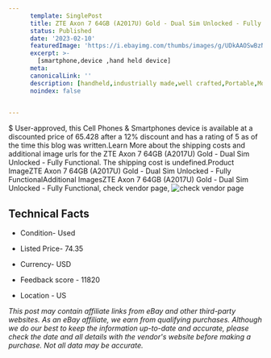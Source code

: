 ```yaml
---
      template: SinglePost
      title: ZTE Axon 7 64GB (A2017U) Gold - Dual Sim Unlocked - Fully Functional
      status: Published
      date: '2023-02-10'
      featuredImage: 'https://i.ebayimg.com/thumbs/images/g/UDkAAOSwBzNj3T6V/s-l225.jpg'
      excerpt: >-
        [smartphone,device ,hand held device]
      meta:
      canonicalLink: ''
      description: [handheld,industrially made,well crafted,Portable,Mobile,Compact,Convenient,Lightweight,Maneuverable,Man-portable,Miniature,Carriable,Hand-held,Light,Holdable,Transportable,Mobile device,Pocket-sized,On-the-go,Wireless,Cordless,Compact size,Convenient size, smartphone,device ,hand held device]
      noindex: false

        
---
```

$
    User-approved, this Cell Phones & Smartphones device is available at a discounted price of 65.428 after a 12% discount and has a rating of 5 as of the time this blog was written.Learn More about the shipping costs and additional image urls for the ZTE Axon 7 64GB (A2017U) Gold - Dual Sim Unlocked - Fully Functional. The shipping cost is undefined.Product ImageZTE Axon 7 64GB (A2017U) Gold - Dual Sim Unlocked - Fully FunctionalAdditional ImagesZTE Axon 7 64GB (A2017U) Gold - Dual Sim Unlocked - Fully Functional, check vendor page, ![check vendor page](https://origin-galleryplus.ebayimg.com/ws/web/134435786981_2_0_1/225x225.jpg,https://origin-galleryplus.ebayimg.com/ws/web/134435786981_3_0_1/225x225.jpg,https://origin-galleryplus.ebayimg.com/ws/web/134435786981_4_0_1/225x225.jpg,https://origin-galleryplus.ebayimg.com/ws/web/134435786981_5_0_1/225x225.jpg,https://origin-galleryplus.ebayimg.com/ws/web/134435786981_6_0_1/225x225.jpg,https://origin-galleryplus.ebayimg.com/ws/web/134435786981_7_0_1/225x225.jpg,https://origin-galleryplus.ebayimg.com/ws/web/134435786981_8_0_1/225x225.jpg,https://origin-galleryplus.ebayimg.com/ws/web/134435786981_9_0_1/225x225.jpg)
    
    

 ## Technical Facts 



     
      

 - Condition- Used 


      

 - Listed Price- 74.35 


      

 - Currency- USD 


      

 - Feedback score - 11820 


      

 - Location - US 


      
      

 *_This post may contain affiliate links from eBay and other third-party websites. As an eBay affiliate, we earn from qualifying purchases. Although we do our best to keep the information up-to-date and accurate, please check the date and all details with the vendor's website before making a purchase. Not all data may be accurate._*



    
    
    
    
    
